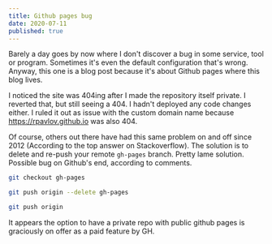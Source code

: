 ```yaml
---
title: Github pages bug
date: 2020-07-11
published: true
---
```


Barely a day goes by now where I don't discover a bug in some service, tool or program. Sometimes it's even the default configuration that's wrong. Anyway, this one is a blog post because it's about Github pages where this blog lives.

I noticed the site was 404ing after I made the repository itself private. I reverted that, but still seeing a 404. I hadn't deployed any code changes either. I ruled it out as issue with the custom domain name because https://rpavlov.github.io was also 404.

Of course, others out there have had this same problem on and off since 2012 (According to the top answer on Stackoverflow).  The solution is to delete and re-push your remote `gh-pages` branch. Pretty lame solution. Possible bug on Github's end, according to comments.

```bash
git checkout gh-pages

git push origin --delete gh-pages

git push origin
```

It appears the option to have a private repo with public github pages is graciously on offer as a paid feature by GH.

